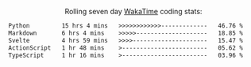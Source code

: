 <p align="center">Rolling seven day <a href="https://wakatime.com/@syrkis"/>WakaTime</a> coding stats:</p>
<!--START_SECTION:waka-->

```txt
Python         15 hrs 4 mins   >>>>>>>>>>>>-------------   46.76 %
Markdown       6 hrs 4 mins    >>>>>--------------------   18.85 %
Svelte         4 hrs 59 mins   >>>>---------------------   15.47 %
ActionScript   1 hr 48 mins    >------------------------   05.62 %
TypeScript     1 hr 16 mins    >------------------------   03.96 %
```

<!--END_SECTION:waka-->
